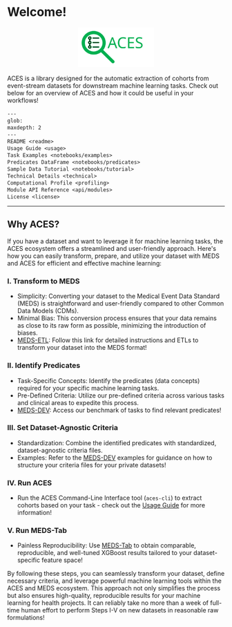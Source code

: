 # Welcome!

<p align="center">
  <a href="https://eventstreamaces.readthedocs.io/en/latest/index.html"><img alt="ACES" src="https://raw.githubusercontent.com/justin13601/ACES/bbde3d2047d30f2203cc09a288a8e3565a0d7d62/docs/source/assets/aces_logo_text.svg" width=35%></a>
</p>

ACES is a library designed for the automatic extraction of cohorts from event-stream datasets for downstream machine learning tasks. Check out below for an overview of ACES and how it could be useful in your workflows!

```{toctree}
---
glob:
maxdepth: 2
---
README <readme>
Usage Guide <usage>
Task Examples <notebooks/examples>
Predicates DataFrame <notebooks/predicates>
Sample Data Tutorial <notebooks/tutorial>
Technical Details <technical>
Computational Profile <profiling>
Module API Reference <api/modules>
License <license>
```

______________________________________________________________________

## Why ACES?

If you have a dataset and want to leverage it for machine learning tasks, the ACES ecosystem offers a streamlined and user-friendly approach. Here's how you can easily transform, prepare, and utilize your dataset with MEDS and ACES for efficient and effective machine learning:

### I. Transform to MEDS

- Simplicity: Converting your dataset to the Medical Event Data Standard (MEDS) is straightforward and user-friendly compared to other Common Data Models (CDMs).
- Minimal Bias: This conversion process ensures that your data remains as close to its raw form as possible, minimizing the introduction of biases.
- [MEDS-ETL](https://github.com/Medical-Event-Data-Standard/meds_etl): Follow this link for detailed instructions and ETLs to transform your dataset into the MEDS format!

### II. Identify Predicates

- Task-Specific Concepts: Identify the predicates (data concepts) required for your specific machine learning tasks.
- Pre-Defined Criteria: Utilize our pre-defined criteria across various tasks and clinical areas to expedite this process.
- [MEDS-DEV](https://github.com/mmcdermott/MEDS-DEV/tree/main): Access our benchmark of tasks to find relevant predicates!

### III. Set Dataset-Agnostic Criteria

- Standardization: Combine the identified predicates with standardized, dataset-agnostic criteria files.
- Examples: Refer to the [MEDS-DEV](https://github.com/mmcdermott/MEDS-DEV/tree/main/src/MEDS_DEV/tasks/criteria) examples for guidance on how to structure your criteria files for your private datasets!

### IV. Run ACES

- Run the ACES Command-Line Interface tool (`aces-cli`) to extract cohorts based on your task - check out the [Usage Guide](https://eventstreamaces.readthedocs.io/en/latest/usage.html) for more information!

### V. Run MEDS-Tab

- Painless Reproducibility: Use [MEDS-Tab](https://github.com/mmcdermott/MEDS_TAB_MIMIC_IV/tree/main) to obtain comparable, reproducible, and well-tuned XGBoost results tailored to your dataset-specific feature space!

By following these steps, you can seamlessly transform your dataset, define necessary criteria, and leverage powerful machine learning tools within the ACES and MEDS ecosystem. This approach not only simplifies the process but also ensures high-quality, reproducible results for your machine learning for health projects. It can reliably take no more than a week of full-time human effort to perform Steps I-V on new datasets in reasonable raw formulations!
